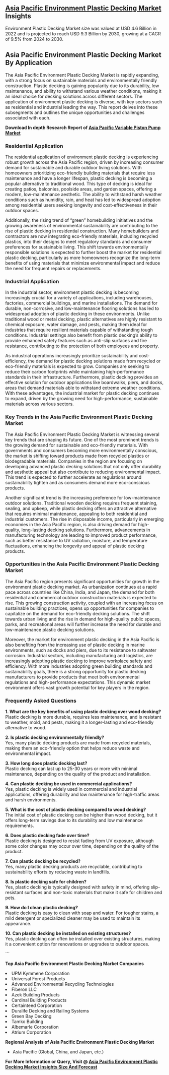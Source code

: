 <h2><a href="https://www.verifiedmarketreports.com/download-sample/?rid=524350&amp;utm_source=Github-Feb&amp;utm_medium=219" target="_blank">Asia Pacific Environment Plastic Decking Market</a> Insights</h2><p>Environment Plastic Decking Market size was valued at USD 4.6 Billion in 2022 and is projected to reach USD 9.3 Billion by 2030, growing at a CAGR of 9.5% from 2024 to 2030.</p><p><h2>Asia Pacific Environment Plastic Decking Market By Application</h2> <p>The Asia Pacific Environment Plastic Decking Market is rapidly expanding, with a strong focus on sustainable materials and environmentally friendly construction. Plastic decking is gaining popularity due to its durability, low maintenance, and ability to withstand various weather conditions, making it an ideal choice for decking solutions across different sectors. The application of environment plastic decking is diverse, with key sectors such as residential and industrial leading the way. This report delves into these subsegments and outlines the unique opportunities and challenges associated with each.</p> <p><p><strong>Download In depth Research Report of <a href="https://www.verifiedmarketreports.com/download-sample/?rid=236118&amp;utm_source=Pulse-Dec&amp;utm_medium=219" target="_blank">Asia Pacific Variable Piston Pump Market</a></strong></p></p> <h3>Residential Application</h3> <p>The residential application of environment plastic decking is experiencing robust growth across the Asia Pacific region, driven by increasing consumer demand for sustainable and durable outdoor living solutions. With homeowners prioritizing eco-friendly building materials that require less maintenance and have a longer lifespan, plastic decking is becoming a popular alternative to traditional wood. This type of decking is ideal for creating patios, balconies, poolside areas, and garden spaces, offering a modern, low-maintenance aesthetic. The ability to withstand harsh weather conditions such as humidity, rain, and heat has led to widespread adoption among residential users seeking longevity and cost-effectiveness in their outdoor spaces.</p> <p>Additionally, the rising trend of “green” homebuilding initiatives and the growing awareness of environmental sustainability are contributing to the rise of plastic decking in residential construction. Many homebuilders and contractors are now integrating eco-friendly materials, including recycled plastics, into their designs to meet regulatory standards and consumer preferences for sustainable living. This shift towards environmentally responsible solutions is expected to further boost the market for residential plastic decking, particularly as more homeowners recognize the long-term benefits of using materials that minimize environmental impact and reduce the need for frequent repairs or replacements.</p> <h3>Industrial Application</h3> <p>In the industrial sector, environment plastic decking is becoming increasingly crucial for a variety of applications, including warehouses, factories, commercial buildings, and marine installations. The demand for durable, non-corrosive, and low-maintenance flooring solutions has led to widespread adoption of plastic decking in these environments. Unlike traditional wood or metal decking, plastic alternatives are highly resistant to chemical exposure, water damage, and pests, making them ideal for industries that require resilient materials capable of withstanding tough conditions. Industrial settings also benefit from plastic decking’s ability to provide enhanced safety features such as anti-slip surfaces and fire resistance, contributing to the protection of both employees and property.</p> <p>As industrial operations increasingly prioritize sustainability and cost-efficiency, the demand for plastic decking solutions made from recycled or eco-friendly materials is expected to grow. Companies are seeking to reduce their carbon footprints while maintaining high-performance standards in their infrastructure. Furthermore, plastic decking provides an effective solution for outdoor applications like boardwalks, piers, and docks, areas that demand materials able to withstand extreme weather conditions. With these advantages, the industrial market for plastic decking continues to expand, driven by the growing need for high-performance, sustainable materials across various sectors.</p> <h3>Key Trends in the Asia Pacific Environment Plastic Decking Market</h3> <p>The Asia Pacific Environment Plastic Decking Market is witnessing several key trends that are shaping its future. One of the most prominent trends is the growing demand for sustainable and eco-friendly materials. With governments and consumers becoming more environmentally conscious, the market is shifting toward products made from recycled plastics or biodegradable materials. Companies in the region are focusing on developing advanced plastic decking solutions that not only offer durability and aesthetic appeal but also contribute to reducing environmental impact. This trend is expected to further accelerate as regulations around sustainability tighten and as consumers demand more eco-conscious products.</p> <p>Another significant trend is the increasing preference for low-maintenance outdoor solutions. Traditional wooden decking requires frequent staining, sealing, and upkeep, while plastic decking offers an attractive alternative that requires minimal maintenance, appealing to both residential and industrial customers. The rise in disposable income, particularly in emerging economies in the Asia Pacific region, is also driving demand for high-quality, long-lasting decking solutions. Furthermore, advancements in manufacturing technology are leading to improved product performance, such as better resistance to UV radiation, moisture, and temperature fluctuations, enhancing the longevity and appeal of plastic decking products.</p> <h3>Opportunities in the Asia Pacific Environment Plastic Decking Market</h3> <p>The Asia Pacific region presents significant opportunities for growth in the environment plastic decking market. As urbanization continues at a rapid pace across countries like China, India, and Japan, the demand for both residential and commercial outdoor construction materials is expected to rise. This growing construction activity, coupled with an increasing focus on sustainable building practices, opens up opportunities for companies to capitalize on the demand for eco-friendly decking solutions. The shift towards urban living and the rise in demand for high-quality public spaces, parks, and recreational areas will further increase the need for durable and low-maintenance plastic decking solutions.</p> <p>Moreover, the market for environment plastic decking in the Asia Pacific is also benefiting from the increasing use of plastic decking in marine environments, such as docks and piers, due to its resistance to saltwater corrosion. Industrial sectors, including manufacturing and logistics, are increasingly adopting plastic decking to improve workplace safety and efficiency. With more industries adopting green building standards and sustainability goals, there is a strong opportunity for plastic decking manufacturers to provide products that meet both environmental regulations and high-performance expectations. This dynamic market environment offers vast growth potential for key players in the region.</p> <h3>Frequently Asked Questions</h3> <p><strong>1. What are the key benefits of using plastic decking over wood decking?</strong><br>Plastic decking is more durable, requires less maintenance, and is resistant to weather, mold, and pests, making it a longer-lasting and eco-friendly alternative to wood.</p> <p><strong>2. Is plastic decking environmentally friendly?</strong><br>Yes, many plastic decking products are made from recycled materials, making them an eco-friendly option that helps reduce waste and environmental impact.</p> <p><strong>3. How long does plastic decking last?</strong><br>Plastic decking can last up to 25-30 years or more with minimal maintenance, depending on the quality of the product and installation.</p> <p><strong>4. Can plastic decking be used in commercial applications?</strong><br>Yes, plastic decking is widely used in commercial and industrial applications, offering durability and low maintenance for high-traffic areas and harsh environments.</p> <p><strong>5. What is the cost of plastic decking compared to wood decking?</strong><br>The initial cost of plastic decking can be higher than wood decking, but it offers long-term savings due to its durability and low maintenance requirements.</p> <p><strong>6. Does plastic decking fade over time?</strong><br>Plastic decking is designed to resist fading from UV exposure, although some color changes may occur over time, depending on the quality of the product.</p> <p><strong>7. Can plastic decking be recycled?</strong><br>Yes, many plastic decking products are recyclable, contributing to sustainability efforts by reducing waste in landfills.</p> <p><strong>8. Is plastic decking safe for children?</strong><br>Yes, plastic decking is typically designed with safety in mind, offering slip-resistant surfaces and non-toxic materials that make it safe for children and pets.</p> <p><strong>9. How do I clean plastic decking?</strong><br>Plastic decking is easy to clean with soap and water. For tougher stains, a mild detergent or specialized cleaner may be used to maintain its appearance.</p> <p><strong>10. Can plastic decking be installed on existing structures?</strong><br>Yes, plastic decking can often be installed over existing structures, making it a convenient option for renovations or upgrades to outdoor spaces.</p> ```</p><p><strong>Top Asia Pacific Environment Plastic Decking Market Companies</strong></p><div data-test-id=""><p><li>UPM Kymmene Corporation</li><li> Universal Forest Products</li><li> Advanced Environmental Recycling Technologies</li><li> Fiberon LLC</li><li> Azek Building Products</li><li> Cardinal Building Products</li><li> Certainteed Corporation</li><li> Duralife Decking and Railing Systems</li><li> Green Bay Decking</li><li> Tamko Building</li><li> Albemarle Corporation</li><li> Atrium Corporation</li></p><div><strong>Regional Analysis of&nbsp;Asia Pacific Environment Plastic Decking Market</strong></div><ul><li dir="ltr"><p dir="ltr">Asia Pacific (Global, China, and Japan, etc.)</p></li></ul><p><strong>For More Information or Query, Visit @&nbsp;</strong><strong><a href="https://www.verifiedmarketreports.com/product/environment-plastic-decking-market-size-and-forecast/?utm_source=Github-Feb&amp;utm_medium=219" target="_blank">Asia Pacific Environment Plastic Decking Market Insights Size And Forecast</a></strong></p></div><h2>&nbsp;</h2><div data-test-id="">&nbsp;</div>

